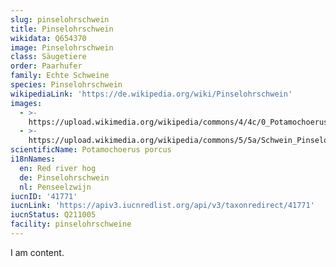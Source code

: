 ```yaml
---
slug: pinselohrschwein
title: Pinselohrschwein
wikidata: Q654370
image: Pinselohrschwein
class: Säugetiere
order: Paarhufer
family: Echte Schweine
species: Pinselohrschwein
wikipediaLink: 'https://de.wikipedia.org/wiki/Pinselohrschwein'
images:
  - >-
    https://upload.wikimedia.org/wikipedia/commons/4/4c/0_Potamochoerus_porcus_-_Potamochère_roux_(1).JPG
  - >-
    https://upload.wikimedia.org/wikipedia/commons/5/5a/Schwein_Pinselohrschwein_0509011.jpg
scientificName: Potamochoerus porcus
i18nNames:
  en: Red river hog
  de: Pinselohrschwein
  nl: Penseelzwijn
iucnID: '41771'
iucnLink: 'https://apiv3.iucnredlist.org/api/v3/taxonredirect/41771'
iucnStatus: Q211005
facility: pinselohrschweine
---
```


I am content.
